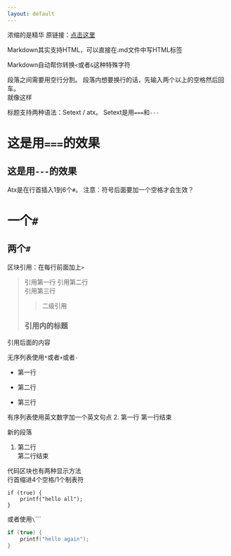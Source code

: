 ```yaml
---
layout: default
---
```


浓缩的是精华
原链接：[点击这里](https://www.appinn.com/markdown)

Markdown其实支持HTML，可以直接在.md文件中写HTML标签

Markdown自动帮你转换`<`或者`&`这种特殊字符

段落之间需要用空行分割。
段落内想要换行的话，先输入两个以上的空格然后回车。   
就像这样

标题支持两种语法：Setext / atx。
Setext是用`===`和`---`  

这是用`===`的效果
==================

这是用`---`的效果
-----------------

Atx是在行首插入1到6个`#`。
注意：符号后面要加一个空格才会生效？

# 一个`#`
## 两个`#`

区块引用：在每行前面加上`>`
> 引用第一行
> 引用第二行   
> 引用第三行
>> 二级引用  
> ### 引用内的标题
引用后面的内容

无序列表使用`*`或者`+`或者`-`
* 第一行
+ 第二行
- 第三行

有序列表使用英文数字加一个英文句点
2. 第一行
   第一行结束

   新的段落
1. 第二行  
   第二行结束

代码区块也有两种显示方法  
行首缩进4个空格/1个制表符

    if (true) {
        printf("hello all");
    }

或者使用`\`\`\``
```c++
if (true) {
    printf("hello again");
}
```
